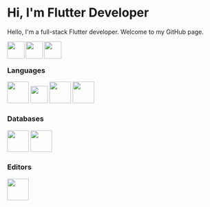 # Hi, I'm Flutter Developer

Hello, I'm a full-stack Flutter developer. Welcome to my GitHub page.

<p>
<a href="https://www.linkedin.com/in/speedev/"><img align="left" src="https://i.pinimg.com/originals/ce/09/3c/ce093c7214ad357bb665cfd2f66a8b6b.png" width="40px"></a>
<a href="https://medium.com/@speedev"><img align="left" style="border-radius=50%" src="https://miro.medium.com/max/1400/1*psYl0y9DUzZWtHzFJLIvTw.png" width="40px"></a>

<a href="https://www.instagram/spee.dev"><img align="left"  src="https://upload.wikimedia.org/wikipedia/commons/thumb/e/e7/Instagram_logo_2016.svg/2048px-Instagram_logo_2016.svg.png" width="40px"></a>
</p>
<br>
<br>
<h3>Languages</h3>

<div>
<img src="https://upload.wikimedia.org/wikipedia/commons/c/c6/Dart_logo.png" width="50px">
<img src="https://res.cloudinary.com/startup-grind/image/upload/c_fill,dpr_2.0,f_auto,g_center,q_auto:good/v1/gcs/platform-data-goog/events/flutter-logo-5086DD11C5-seeklogo.com__JBIGT4S.png" width="40px">
<img src="https://www.w3.org/html/logo/badge/html5-badge-h-solo.png" width="50px">
<img src="https://upload.wikimedia.org/wikipedia/commons/thumb/6/62/CSS3_logo.svg/800px-CSS3_logo.svg.png" width="50px">
</div>

<h3>Databases</h3>

<div>
  <img src="https://assets-global.website-files.com/6047a9e35e5dc54ac86ddd90/63018721094449d9901f5875_cff297d7.png" width="50px">
  <img src="https://img.icons8.com/color/480/microsoft-sql-server.png" width="50px">
</div>

<h3>Editors</h3>
<div>
  <img src="https://upload.wikimedia.org/wikipedia/commons/thumb/9/9a/Visual_Studio_Code_1.35_icon.svg/2048px-Visual_Studio_Code_1.35_icon.svg.png" width="50px">
</div>
